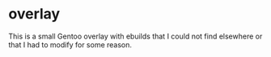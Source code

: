 # overlay
This is a small Gentoo overlay with ebuilds that I could not find elsewhere or that I had to modify for some reason.
